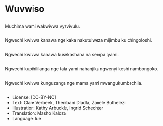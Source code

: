 # Wuvwiso

##
Muchima wami wakwivwa vyavivulu.

##
Ngwechi kwivwa kanawa nge kaka nakutulweza mijimbu ku chingoloshi.

##
Ngwechi kwivwa kanawa kusekashana na sempa lyami.

##
Ngwechi kupihililanga nge tata yami nahanjika ngwenyi keshi nambongoko.

##
Ngwechi kwivwa kunguzanga nge mama yami mwangukumbachila.

##
* License: [CC-BY-NC]
* Text: Clare Verbeek, Thembani Dladla, Zanele Buthelezi
* Illustration: Kathy Arbuckle, Ingrid Schechter
* Translation: Masho Kaloza
* Language: lue
